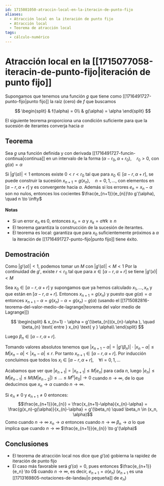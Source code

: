 ```yaml
---
id: 1715081050-atraccin-local-en-la-iteracin-de-punto-fijo
aliases:
  - Atracción local en la iteración de punto fijo
  - Atracción local
  - Teorema de atracción local
tags:
  - cálculo-numérico
---
```


# Atracción local en la [[1715077058-iteracin-de-punto-fijo|iteración de punto fijo]]

Supongamos que tenemos una función $g$ que tiene como [[1716491727-punto-fijo|punto fijo]] la raíz (cero) de $f$ que buscamos

$$
\begin{split}
	& f(\alpha) = 0\\
	& g(\alpha) = \alpha
\end{split}
$$

El siguiente teorema proporciona una condición suficiente para que la sucesión de iterantes converja hacia $\alpha$

## Teorema

Sea $g$ una función definida y con derivada [[1716491727-funcin-continua|continua]] en un intervalo de la forma $(\alpha - r_{0}, \alpha + r_{0}), \quad r_{0} > 0$, con $g(\alpha)=\alpha$

Si $|g'(\alpha)|<1$ entonces existe $0 < r < r_{0}$ tal que para $x_{0} \in  [\alpha - r, \alpha + r]$, se puede construir la sucesión $x_{n+1}=g(x_{n}), \quad n=0,1,\ldots ,$ con elementos en $[\alpha -r,\alpha +r]$ y es convergente hacia $\alpha$. Además si los errores $e_{n}=x_{n}-\alpha$ son no nulos, entonces los cocientes $\frac{e_{n+1}}{e_{n}}\to g'(\alpha), \quad n \to \infty$

#### Notas

- Si un error $e_{n}$ es $0$, entonces $x_{n}=\alpha$ y $x_{k}=\alpha \forall k\ge n$
- El teorema garantiza la construcción de la sucesión de iterantes.
- El teorema es local: garantiza que para $x_{0}$ suficientemente próximos a $\alpha$ la iteración de [[1716491727-punto-fijo|punto fijo]] tiene éxito.

## Demostración

Como $|g'(\alpha )|<1$, podemos tomar un $M$ con $|g'(\alpha )|<M<1$
Por la continuidad de $g'$, existe $r < r_{0}$ tal que para $x\in [\alpha -r,\alpha +r]$ se tiene $|g'(x)|<M$

Sea $x_{0}\in [\alpha -r, \alpha +r]$ y supongamos que ya hemos calculado $x_{1},\ldots ,x_{n}$ y que están en $[\alpha -r,\alpha +r]$. Entonces $x_{n+1}=g(x_n)$ y puesto que $g(\alpha )=\alpha$ entonces $x_{n+1}-\alpha = g(x_{n})- \alpha  = g(x_{n})-g(\alpha )$ (usando el [[1715082816-teorema-del-valor-medio-de-lagrange|teorema del valor medio de Lagrange]])

$$
\begin{split}
    & x_{n+1} - \alpha = g'(\beta_{n})(x_{n}-\alpha ), \quad \beta_{n} \text{ entre } x_{n} \text{ y } \alpha\\
\end{split}
$$

Luego $\beta_{n} \in [\alpha -r,\alpha +r]$.

Tomando valores absolutos tenemos que $|x_{n+1} - \alpha| = |g'(\beta_{n})| \cdot |x_{n}-\alpha| \le M |x_{n}-\alpha| < |x_{n} - \alpha| \le r$.
Por tanto $x_{n+1}\in [\alpha -r,\alpha +r]$. Por inducción concluimos que todos los $x_{i} \in [\alpha -r,\alpha +r], \quad \forall i=0,1,\ldots$

Acabamos que ver que $|e_{n+1}| = |x_{n+1}|\le M|e_{n}|$ para cada $n$, luego $|e_{n}|\le M|e_{n-1}| \le M(M|e_{n-2}|) \le \ldots \le M^{n}|e_{0}| \to 0$ cuando $n \to \infty$, de lo que deducimos que $x_{n} \to  \alpha$ cuando $n \to \infty$.

Si $e_{n}\neq 0$ y $e_{n+1}\neq 0$ entonces:
$$\frac{e_{n+1}}{e_{n}} = \frac{x_{n+1}-\alpha}{x_{n}-\alpha} = \frac{g(x_n)-g(\alpha)}{x_{n}-\alpha} = g'(\beta_n) \quad \beta_n \in (x_n, \alpha)$$
Como cuando $n\to \infty$ $x_n \to \alpha$ entonces cuando $n \to \infty$ $\beta_n \to \alpha$ lo que implica que cuando $n\to\infty$ $\frac{e_{n+1}}{e_{n}} \to g'(\alpha)$

## Conclusiones

- El teorema de atracción local nos dice que $g'(\alpha )$ gobierna la rapidez de iteración de punto fijo
- El caso más favorable será $g'(\alpha ) = 0$, pues entonces $\frac{e_{n+1}}{e_n} \to 0$ cuando $n\to \infty$, es decir, $e_{n+1} = o(e_{n})$ ($e_{n+1}$ es una [[1713169805-notaciones-de-landau|o pequeña]] de $e_{n}$)

